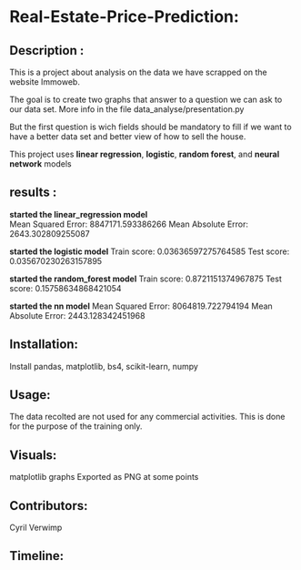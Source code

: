 # Real-Estate-Price-Prediction:

## Description : 

This is a project about analysis on the data we have scrapped on the website Immoweb.

The goal is to create two graphs that answer to a question we can ask to our data set. 
More info in the file data_analyse/presentation.py

But the first question is wich fields should be mandatory to fill if we want to have a better data set
and better view of how to sell the house.

This project uses **linear regression**, **logistic**, **random forest**, and **neural network** models     
## results : 

**started the linear_regression model**    
Mean Squared Error:  8847171.593386266 
Mean Absolute Error:  2643.302809255087
                
**started the logistic model**
Train score:  0.03636597275764585
Test score:  0.035670230263157895

**started the random_forest model**
Train score:  0.8721151374967875
Test score:  0.15758634868421054

**started the nn model**
Mean Squared Error:  8064819.722794194
Mean Absolute Error:  2443.128342451968

## Installation:

Install pandas, matplotlib, bs4, scikit-learn, numpy

## Usage:

The data recolted are not used for any commercial activities.
This is done for the purpose of the training only.

## Visuals:

matplotlib graphs
Exported as PNG at some points

## Contributors:

Cyril Verwimp

## Timeline:
        

